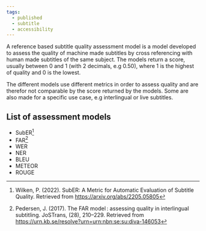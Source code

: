 ```yaml
---
tags:
  - published
  - subtitle
  - accessibility
---
```


A reference based subtitle quality assessment model is a model developed to assess the quality of machine made subtitles by cross referencing with human made subtitles of the same subject.
The models return a score, usually between 0 and 1 (with 2 decimals, e.g 0.50), where 1 is the highest of quality and 0 is the lowest. 

The different models use different metrics in order to assess quality and are therefor not comparable by the score returned by the models. Some are also made for a specific use case, e.g interlingual or live subtitles.
## List of assessment models
- SubER[^1]
- FAR[^2]
- WER
- NER
- BLEU
- METEOR
- ROUGE




[^1]: Wilken, P. (2022). SubER: A Metric for Automatic Evaluation of Subtitle Quality. Retrieved from https://arxiv.org/abs/2205.05805
[^2]: Pedersen, J. (2017). The FAR model : assessing quality in interlingual subtitling. JoSTrans, (28), 210–229. Retrieved from https://urn.kb.se/resolve?urn=urn:nbn:se:su:diva-146053
